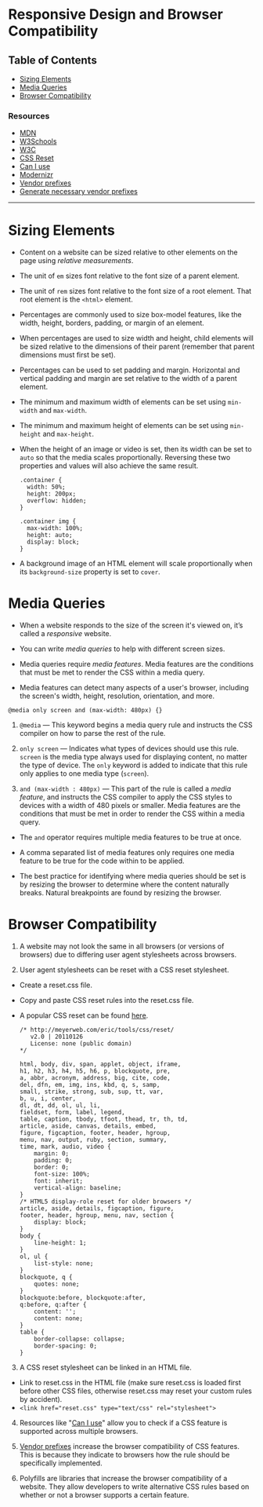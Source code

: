 # Responsive Design and Browser Compatibility

## Table of Contents

- [Sizing Elements](#sizing-elements)
- [Media Queries](#media-queries)
- [Browser Compatibility](#browser-compatibility)


### Resources

- [MDN](https://developer.mozilla.org/en-US/docs/Web/CSS)
- [W3Schools](https://w3schools.com/css)
- [W3C](https://www.w3.org/Style/CSS)
- [CSS Reset](http://meyerweb.com/eric/tools/css/reset)
- [Can I use](http://caniuse.com)
- [Modernizr](https://modernizr.com)
- [Vendor prefixes](https://developer.mozilla.org/en-US/docs/Glossary/Vendor_Prefix)
- [Generate necessary vendor prefixes](http://pleeease.io/play)

---

# Sizing Elements

- Content on a website can be sized relative to other elements on the page using _relative measurements_.

- The unit of `em` sizes font relative to the font size of a parent element.

- The unit of `rem` sizes font relative to the font size of a root element. That root element is the `<html>` element.

- Percentages are commonly used to size box-model features, like the width, height, borders, padding, or margin of an element.

- When percentages are used to size width and height, child elements will be sized relative to the dimensions of their parent (remember that parent dimensions must first be set).

- Percentages can be used to set padding and margin. Horizontal and vertical padding and margin are set relative to the width of a parent element.

- The minimum and maximum width of elements can be set using `min-width` and `max-width`.

- The minimum and maximum height of elements can be set using `min-height` and `max-height`.

- When the height of an image or video is set, then its width can be set to `auto` so that the media scales proportionally. Reversing these two properties and values will also achieve the same result.

      .container {
        width: 50%;
        height: 200px;
        overflow: hidden;
      }

      .container img {
        max-width: 100%;
        height: auto;
        display: block;
      }

- A background image of an HTML element will scale proportionally when its `background-size` property is set to `cover`.


# Media Queries

- When a website responds to the size of the screen it's viewed on, it’s called a _responsive_ website.

- You can write _media queries_ to help with different screen sizes.

- Media queries require _media features_. Media features are the conditions that must be met to render the CSS within a media query.

- Media features can detect many aspects of a user's browser, including the screen's width, height, resolution, orientation, and more.

`@media only screen and (max-width: 480px) {}`

  1. `@media` — This keyword begins a media query rule and instructs the CSS compiler on how to parse the rest of the rule.

  2. `only screen` — Indicates what types of devices should use this rule. `screen` is the media type always used for displaying content, no matter the type of device. The `only` keyword is added to indicate that this rule only applies to one media type (`screen`).

  3. `and (max-width : 480px)` — This part of the rule is called a _media feature_, and instructs the CSS compiler to apply the CSS styles to devices with a width of 480 pixels or smaller. Media features are the conditions that must be met in order to render the CSS within a media query.

- The `and` operator requires multiple media features to be true at once.

- A comma separated list of media features only requires one media feature to be true for the code within to be applied.

- The best practice for identifying where media queries should be set is by resizing the browser to determine where the content naturally breaks. Natural breakpoints are found by resizing the browser.

# Browser Compatibility

1. A website may not look the same in all browsers (or versions of browsers) due to differing user agent stylesheets across browsers.

2. User agent stylesheets can be reset with a CSS reset stylesheet.

  - Create a reset.css file.

  - Copy and paste CSS reset rules into the reset.css file.

  - A popular CSS reset can be found [here](http://meyerweb.com/eric/tools/css/reset/).

    ```
    /* http://meyerweb.com/eric/tools/css/reset/
       v2.0 | 20110126
       License: none (public domain)
    */

    html, body, div, span, applet, object, iframe,
    h1, h2, h3, h4, h5, h6, p, blockquote, pre,
    a, abbr, acronym, address, big, cite, code,
    del, dfn, em, img, ins, kbd, q, s, samp,
    small, strike, strong, sub, sup, tt, var,
    b, u, i, center,
    dl, dt, dd, ol, ul, li,
    fieldset, form, label, legend,
    table, caption, tbody, tfoot, thead, tr, th, td,
    article, aside, canvas, details, embed,
    figure, figcaption, footer, header, hgroup,
    menu, nav, output, ruby, section, summary,
    time, mark, audio, video {
    	margin: 0;
    	padding: 0;
    	border: 0;
    	font-size: 100%;
    	font: inherit;
    	vertical-align: baseline;
    }
    /* HTML5 display-role reset for older browsers */
    article, aside, details, figcaption, figure,
    footer, header, hgroup, menu, nav, section {
    	display: block;
    }
    body {
    	line-height: 1;
    }
    ol, ul {
    	list-style: none;
    }
    blockquote, q {
    	quotes: none;
    }
    blockquote:before, blockquote:after,
    q:before, q:after {
    	content: '';
    	content: none;
    }
    table {
    	border-collapse: collapse;
    	border-spacing: 0;
    }
    ```

3. A CSS reset stylesheet can be linked in an HTML file.

  - Link to reset.css in the HTML file (make sure reset.css is loaded first before other CSS files, otherwise reset.css may reset your custom rules by accident).
  - `<link href="reset.css" type="text/css" rel="stylesheet">`

4. Resources like "[Can I use](http://caniuse.com)" allow you to check if a CSS feature is supported across multiple browsers.

5. [Vendor prefixes](https://developer.mozilla.org/en-US/docs/Glossary/Vendor_Prefix) increase the browser compatibility of CSS features. This is because they indicate to browsers how the rule should be specifically implemented.

6. Polyfills are libraries that increase the browser compatibility of a website. They allow developers to write alternative CSS rules based on whether or not a browser supports a certain feature.
